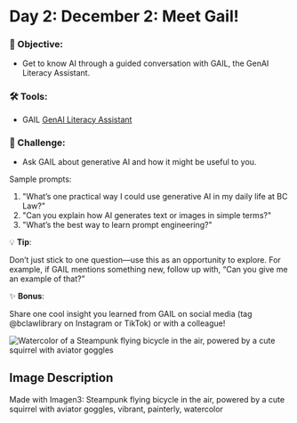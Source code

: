 # Day 2: December 2: Meet Gail!
### 🎯 Objective: 
- Get to know AI through a guided conversation with GAIL, the GenAI Literacy Assistant.

### 🛠️ Tools: 
- GAIL [GenAI Literacy Assistant](https://chatgpt.com/g/g-W3CyCFiIa-gail-genai-literacy-assistant)

### 📝 Challenge:
- Ask GAIL about generative AI and how it might be useful to you. 

Sample prompts:
1. "What’s one practical way I could use generative AI in my daily life at BC Law?"
2. "Can you explain how AI generates text or images in simple terms?"
3. "What’s the best way to learn prompt engineering?"

💡 **Tip**: 

Don’t just stick to one question—use this as an opportunity to explore. For example, if GAIL mentions something new, follow up with, “Can you give me an example of that?”

✨ **Bonus**: 

Share one cool insight you learned from GAIL on social media (tag @bclawlibrary on Instagram or TikTok) or with a colleague!

![Watercolor of a Steampunk flying bicycle in the air, powered by a cute squirrel with aviator goggles](https://res.cloudinary.com/dt5ug8amw/image/upload/v1738850253/Practical%20AI%20Literacy%20Challenges/steampunk_squirell.jpg)
## Image Description
Made with Imagen3: Steampunk flying bicycle in the air, powered by a cute squirrel with aviator goggles, vibrant, painterly, watercolor